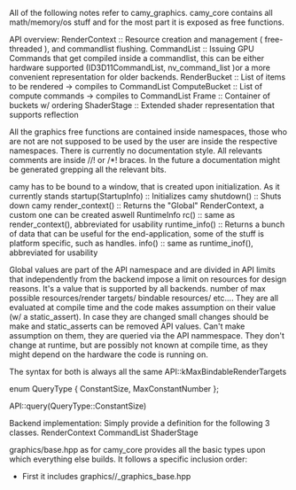 All of the following notes refer to camy_graphics. camy_core contains all 
math/memory/os stuff and for the most part it is exposed as free functions. 

API overview:
RenderContext :: Resource creation and management ( free-threaded ), and commandlist flushing.
CommandList   :: Issuing GPU Commands that get compiled inside a commandlist, 
this can be either hardware supported (ID3D11CommandList, nv_command_list )or a more convenient representation for older backends.
RenderBucket  :: List of items to be rendered -> compiles to CommandList
ComputeBucket :: List of compute commands -> compiles to CommandList
Frame         :: Container of buckets w/ ordering
ShaderStage   :: Extended shader representation that supports reflection

All the graphics free functions are contained inside namespaces, those who are not are not supposed to be used by the user are inside the respective namespaces. 
There is currently no documentation style. All relevants comments are inside
//! or /*! braces. In the future a documentation might be generated grepping all the relevant bits.

<API>
camy has to be bound to a window, that is created upon initialization. As it currently stands
startup(StartupInfo) :: Initializes camy
shutdown() :: Shuts down camy
render_context() :: Returns the "Global" RenderContext, a custom one can be created aswell
RuntimeInfo rc() :: same as render_context(), abbreviated for usability
runtime_info() :: Returns a bunch of data that can be useful for the end-application, some of the stuff is platform specific, such as handles.
info() :: same as runtime_inof(), abbreviated for usability

Global values are part of the API namespace and are divided in 
API limits that independently from the backend impose a limit on resources for design reasons. It's a value that is supported by all backends. number of max possible resources/render targets/ bindable resources/ etc.... They are all evaluated at compile time and the code makes assumption on their value (w/ a static_assert). In case they are changed small changes should be make and static_asserts can be removed
API values. Can't make assumption on them, they are queried via the API nammespace. They don't change at runtime, but are possibly not known at compile time, as they might depend on the hardware the code is running on.

The syntax for both is always all the same
API::kMaxBindableRenderTargets

enum QueryType
{
    ConstantSize,
    MaxConstantNumber
};

API::query(QueryType::ConstantSize)

Backend implementation:
Simply provide a definition for the following 3 classes.
RenderContext
CommandList
ShaderStage

graphics/base.hpp as for camy_core provides all the basic types upon which everything else builds. It follows a specific inclusion order:
- First it includes graphics/<backend>/<backend>_graphics_base.hpp

